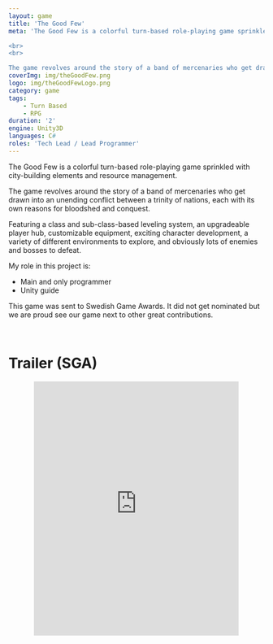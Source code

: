 ```yaml
---
layout: game
title: 'The Good Few'
meta: 'The Good Few is a colorful turn-based role-playing game sprinkled with city-building elements and resource management.

<br>
<br>

The game revolves around the story of a band of mercenaries who get drawn into an unending conflict between a trinity of nations, each with its own reasons for bloodshed and conquest.'
coverImg: img/theGoodFew.png
logo: img/theGoodFewLogo.png
category: game
tags:
    - Turn Based
    - RPG
duration: '2'
engine: Unity3D
languages: C#
roles: 'Tech Lead / Lead Programmer'
---
```


The Good Few is a colorful turn-based role-playing game sprinkled with city-building elements and resource management.

The game revolves around the story of a band of mercenaries who get drawn into an unending conflict between a trinity of nations, each with its own reasons for bloodshed and conquest.

Featuring a class and sub-class-based leveling system, an upgradeable player hub, customizable equipment, exciting character development, a variety of different environments to explore, and obviously lots of enemies and bosses to defeat.

My role in this project is:
* Main and only programmer
* Unity guide

This game was sent to Swedish Game Awards. It did not get nominated but we are proud see our game next to other great contributions.

<br>

# Trailer (SGA)

<center>
<iframe width="80%" height="500" src="https://www.youtube.com/embed/674sdlZJsLI?rel=0" frameborder="0" allow="autoplay; encrypted-media" allowfullscreen></iframe>
</center>